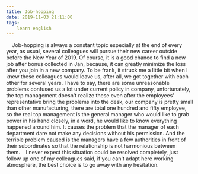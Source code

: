 ```yaml
---
title: Job-hopping
date: 2019-11-03 21:11:00
tags:
    learn english
---
```

    Job-hopping is always a constant topic especially at the end of every year, as usual, several colleagues will pursue their new career outside before the New Year of 2019. Of course, it is a good chance to find a new job after bonus collected in Jan, because, it can greatly minimize the loss after you join in a new company. To be frank, it struck me a little bit when I knew these colleagues would leave us, after all, we got together with each other for several years. I have to say, there are some unreasonable problems confused us a lot under current policy in company, unfortunately, the top management doesn't realize these even after the employees' representative bring the problems into the desk, our company is pretty small than other manufacturing, there are total one hundred and fifty employee, so the real top management is the general manager who would like to grab power in his hand closely, in a word, he would like to know everything happened around him. It causes the problem that the manager of each department dare not make any decisions without his permission. And the terrible problem caused is the managers have a few authorities in front of their subordinates so that the relationship is not harmonious between them.    I never expect this situation could be resolved completely, just follow up one of my colleagues said, if you can't adapt here working atmosphere, the best choice is to go away with any hesitation.